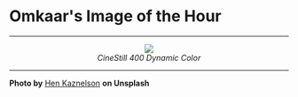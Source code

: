 # Omkaar's Image of the Hour

---

<div align="center">

<a href="https://unsplash.com/photos/busy-city-street-at-night-brightly-lit-xFZwqsk03F0">
  <img src="https://images.unsplash.com/photo-1749303025584-0b4e15e4146b?crop=entropy&cs=tinysrgb&fit=max&fm=jpg&ixid=M3w3NjA2Nzh8MHwxfHJhbmRvbXx8fHx8fHx8fDE3NTIxNTk2MDB8&ixlib=rb-4.1.0&q=80&w=1080" style="max-width:100%; height:auto;">
</a>

<br>
<i>CineStill 400 Dynamic Color</i>

</div>

---

**Photo by** [Hen Kaznelson](https://unsplash.com/@catchafilm) **on Unsplash**
